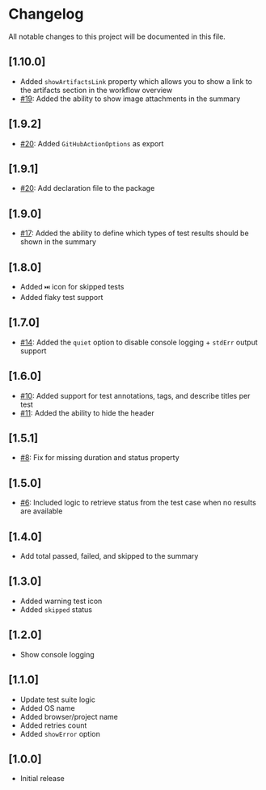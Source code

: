 # Changelog

All notable changes to this project will be documented in this file.

## [1.10.0]

- Added `showArtifactsLink` property which allows you to show a link to the artifacts section in the workflow overview
- [#19](https://github.com/estruyf/playwright-github-actions-reporter/issues/19): Added the ability to show image attachments in the summary

## [1.9.2]

- [#20](https://github.com/estruyf/playwright-github-actions-reporter/issues/20): Added `GitHubActionOptions` as export

## [1.9.1]

- [#20](https://github.com/estruyf/playwright-github-actions-reporter/issues/20): Add declaration file to the package

## [1.9.0]

- [#17](https://github.com/estruyf/playwright-github-actions-reporter/issues/17): Added the ability to define which types of test results should be shown in the summary

## [1.8.0]

- Added `⏭️` icon for skipped tests
- Added flaky test support

## [1.7.0]

- [#14](https://github.com/estruyf/playwright-github-actions-reporter/issues/14): Added the `quiet` option to disable console logging + `stdErr` output support

## [1.6.0]

- [#10](https://github.com/estruyf/playwright-github-actions-reporter/issues/10): Added support for test annotations, tags, and describe titles per test
- [#11](https://github.com/estruyf/playwright-github-actions-reporter/issues/11): Added the ability to hide the header

## [1.5.1]

- [#8](https://github.com/estruyf/playwright-github-actions-reporter/issues/8): Fix for missing duration and status property

## [1.5.0]

- [#6](https://github.com/estruyf/playwright-github-actions-reporter/issues/6): Included logic to retrieve status from the test case when no results are available

## [1.4.0]

- Add total passed, failed, and skipped to the summary

## [1.3.0]

- Added warning test icon
- Added `skipped` status

## [1.2.0]

- Show console logging

## [1.1.0]

- Update test suite logic
- Added OS name
- Added browser/project name
- Added retries count
- Added `showError` option

## [1.0.0]

- Initial release

